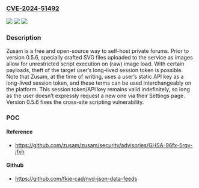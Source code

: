 ### [CVE-2024-51492](https://cve.mitre.org/cgi-bin/cvename.cgi?name=CVE-2024-51492)
![](https://img.shields.io/static/v1?label=Product&message=zusam&color=blue)
![](https://img.shields.io/static/v1?label=Version&message=%3D%20%3C%200.5.6%20&color=brighgreen)
![](https://img.shields.io/static/v1?label=Vulnerability&message=CWE-79%3A%20Improper%20Neutralization%20of%20Input%20During%20Web%20Page%20Generation%20('Cross-site%20Scripting')&color=brighgreen)

### Description

Zusam is a free and open-source way to self-host private forums. Prior to version 0.5.6, specially crafted SVG files uploaded to the service as images allow for unrestricted script execution on (raw) image load. With certain payloads, theft of the target user’s long-lived session token is possible. Note that Zusam, at the time of writing, uses a user’s static API key as a long-lived session token, and these terms can be used interchangeably on the platform. This session token/API key remains valid indefinitely, so long as the user doesn’t expressly request a new one via their Settings page. Version 0.5.6 fixes the cross-site scripting vulnerability.

### POC

#### Reference
- https://github.com/zusam/zusam/security/advisories/GHSA-96fx-5rqv-jfxh

#### Github
- https://github.com/fkie-cad/nvd-json-data-feeds

